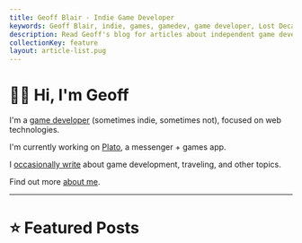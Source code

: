 ```yaml
---
title: Geoff Blair - Indie Game Developer
keywords: Geoff Blair, indie, games, gamedev, game developer, Lost Decade Games, LDG, blog
description: Read Geoff's blog for articles about independent game development, running a small business, his travels, and interests.
collectionKey: feature
layout: article-list.pug
---
```

# 👋🏻 Hi, I'm Geoff

I'm a [game developer](/games/) (sometimes indie, sometimes not), focused on web technologies.

I'm currently working on [Plato](https://www.platoapp.com), a messenger + games app.

I [occasionally write](/blog/) about game development, traveling, and other topics.

Find out more [about me](/about/).

---

# ⭐ Featured Posts
